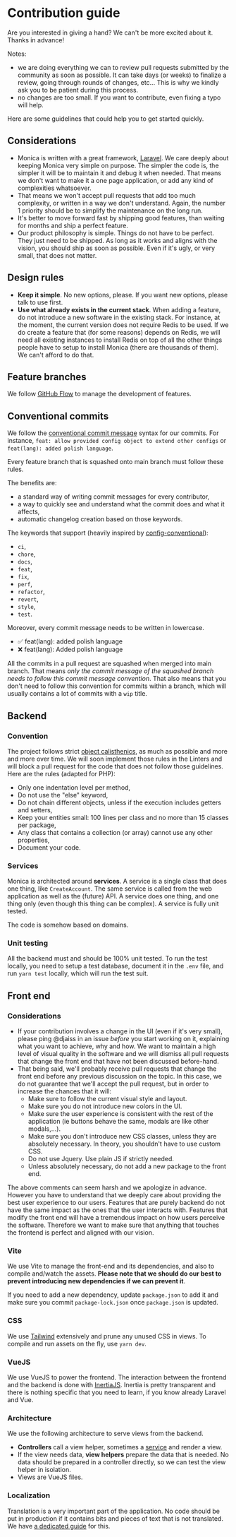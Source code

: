 # Contribution guide

Are you interested in giving a hand? We can't be more excited about it. Thanks in advance!

Notes:

* we are doing everything we can to review pull requests submitted by the community as soon as possible. It can take days (or weeks) to finalize a review, going through rounds of changes, etc... This is why we kindly ask you to be patient during this process.
* no changes are too small. If you want to contribute, even fixing a typo will help.

Here are some guidelines that could help you to get started quickly.

## Considerations

* Monica is written with a great framework, [Laravel](https://github.com/laravel/laravel). We care deeply about keeping Monica very simple on purpose. The simpler the code is, the simpler it will be to maintain it and debug it when needed. That means we don't want to make it a one page application, or add any kind of complexities whatsoever.
* That means we won't accept pull requests that add too much complexity, or written in a way we don't understand. Again, the number 1 priority should be to simplify the maintenance on the long run.
* It's better to move forward fast by shipping good features, than waiting for months and ship a perfect feature.
* Our product philosophy is simple. Things do not have to be perfect. They just need to be shipped. As long as it works and aligns with the vision, you should ship as soon as possible. Even if it's ugly, or very small, that does not matter.

## Design rules

* **Keep it simple**. No new options, please. If you want new options, please talk to use first.
* **Use what already exists in the current stack**. When adding a feature, do not introduce a new software in the existing stack. For instance, at the moment, the current version does not require Redis to be used. If we do create a feature that (for some reasons) depends on Redis, we will need all existing instances to install Redis on top of all the other things people have to setup to install Monica (there are thousands of them). We can't afford to do that.

## Feature branches

We follow [GitHub Flow](https://guides.github.com/introduction/flow/) to manage the development of features.

## Conventional commits

We follow the [conventional commit message](https://conventionalcommits.org/) syntax for our commits. For instance, `feat: allow provided config object to extend other configs` or `feat(lang): added polish language`.

Every feature branch that is squashed onto main branch must follow these rules.

The benefits are:

* a standard way of writing commit messages for every contributor,
* a way to quickly see and understand what the commit does and what it affects,
* automatic changelog creation based on those keywords.

The keywords that support (heavily inspired by [config-conventional](https://github.com/conventional-changelog/commitlint/tree/master/%40commitlint/config-conventional)):

* `ci`,
* `chore`,
* `docs`,
* `feat`,
* `fix`,
* `perf`,
* `refactor`,
* `revert`,
* `style`,
* `test`.

Moreover, every commit message needs to be written in lowercase.

* ✅ feat(lang): added polish language
* ❌ feat(lang): Added polish language

All the commits in a pull request are squashed when merged into main branch. That means _only the commit message of the squashed branch needs to follow this commit message convention_. That also means that you don't need to follow this convention for commits within a branch, which will usually contains a lot of commits with a `wip` title.

## Backend

### Convention

The project follows strict [object calisthenics](http://www.slideshare.net/guilhermeblanco/object-calisthenics-applied-to-php), as much as possible and more and more over time. We will soon implement those rules in the Linters and will block a pull request for the code that does not follow those guidelines. Here are the rules (adapted for PHP):

* Only one indentation level per method,
* Do not use the "else" keyword,
* Do not chain different objects, unless if the execution includes getters and setters,
* Keep your entities small: 100 lines per class and no more than 15 classes per package,
* Any class that contains a collection (or array) cannot use any other properties,
* Document your code.

### Services

Monica is architected around **services**. A service is a single class that does one thing, like `CreateAccount`. The same service is called from the web application as well as the (future) API. A service does one thing, and one thing only (even though this thing can be complex). A service is fully unit tested.

The code is somehow based on domains.

### Unit testing

All the backend must and should be 100% unit tested. To run the test locally, you need to setup a test database, document it in the `.env` file, and run `yarn test` locally, which will run the test suit.

## Front end

### Considerations

* If your contribution involves a change in the UI (even if it's very small), please ping @djaiss in an issue _before_ you start working on it, explaining what you want to achieve, why and how. We want to maintain a high level of visual quality in the software and we will dismiss all pull requests that change the front end that have not been discussed before-hand.
* That being said, we'll probably receive pull requests that change the front end before any previous discussion on the topic. In this case, we do not guarantee that we'll accept the pull request, but in order to increase the chances that it will:
  * Make sure to follow the current visual style and layout.
  * Make sure you do not introduce new colors in the UI.
  * Make sure the user experience is consistent with the rest of the application (ie buttons behave the same, modals are like other modals,...).
  * Make sure you don't introduce new CSS classes, unless they are absolutely necessary. In theory, you shouldn't have to use custom CSS.
  * Do not use Jquery. Use plain JS if strictly needed.
  * Unless absolutely necessary, do not add a new package to the front end.

The above comments can seem harsh and we apologize in advance. However you have to understand that we deeply care about providing the best user experience to our users. Features that are purely backend do not have the same impact as the ones that the user interacts with. Features that modify the front end will have a tremendous impact on how users perceive the software. Therefore we want to make sure that anything that touches the frontend is perfect and aligned with our vision.

### Vite

We use Vite to manage the front-end and its dependencies, and also to compile and/watch the assets. **Please note that we should do our best to prevent introducing new dependencies if we can prevent it**.

If you need to add a new dependency, update `package.json` to add it and make sure you commit `package-lock.json` once `package.json` is updated.

### CSS

We use [Tailwind](https://tailwindcss.com/) extensively and prune any unused CSS in views. To compile and run assets on the fly, use `yarn dev`.

### VueJS

We use VueJS to power the frontend. The interaction between the frontend and the backend is done with [InertiaJS](https://inertiajs.com/). Inertia is pretty transparent and there is nothing specific that you need to learn, if you know already Laravel and Vue.

### Architecture

We use the following architecture to serve views from the backend.

* **Controllers** call a view helper, sometimes a [service](contribution-guide.md#services) and render a view.&#x20;
* If the view needs data, **view helpers** prepare the data that is needed. No data should be prepared in a controller directly, so we can test the view helper in isolation.
* Views are VueJS files.

### Localization

Translation is a very important part of the application. No code should be put in production if it contains bits and pieces of text that is not translated. We have [a dedicated guide](translation.md) for this.

